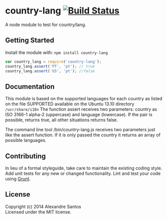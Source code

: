 # country-lang [![Build Status](https://secure.travis-ci.org/AlexSantos/country-lang.png?branch=master)](http://travis-ci.org/AlexSantos/country-lang)

A node module to test for country/lang.

## Getting Started
Install the module with: `npm install country-lang`

```javascript
var country_lang = require('country-lang');
country_lang.assert('PT', 'pt'); // true
country_lang.assert('US', 'pt'); //false
```

## Documentation
This module is based on the supported languages for each country as listed on the file SUPPORTED available on the Ubuntu 13.10 directory ```/usr/share/i18n```
The function assert receives two parameters: country as ISO 3166-1 alpha-2 (uppercase) and language (lowercase). If the pair is possible, returns true, all other situations returns false.

The command line tool /bin/country-lang.js receives two parameters just like the assert function. If it is only passed the country it returns an array of possible languages.

## Contributing
In lieu of a formal styleguide, take care to maintain the existing coding style. Add unit tests for any new or changed functionality. Lint and test your code using [Grunt](http://gruntjs.com/).

## License
Copyright (c) 2014 Alexandre Santos  
Licensed under the MIT license.
